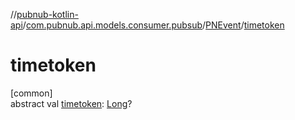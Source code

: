 //[pubnub-kotlin-api](../../../index.md)/[com.pubnub.api.models.consumer.pubsub](../index.md)/[PNEvent](index.md)/[timetoken](timetoken.md)

# timetoken

[common]\
abstract val [timetoken](timetoken.md): [Long](https://kotlinlang.org/api/latest/jvm/stdlib/kotlin/-long/index.html)?
